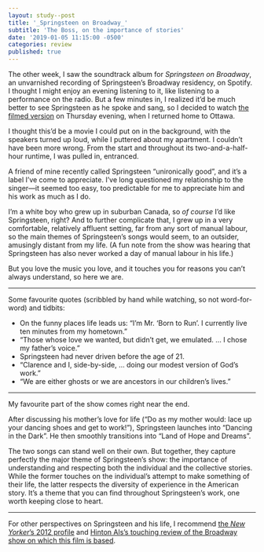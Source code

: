```yaml
---
layout: study--post
title: '_Springsteen on Broadway_'
subtitle: 'The Boss, on the importance of stories'
date: '2019-01-05 11:15:00 -0500'
categories: review
published: true
---
```


The other week, I saw the soundtrack album for _Springsteen on Broadway_, an unvarnished recording of Springsteen’s Broadway residency, on Spotify. I thought I might enjoy an evening listening to it, like listening to a performance on the radio. But a few minutes in, I realized it’d be much better to see Springsteen as he spoke and sang, so I decided to watch [the filmed version](https://letterboxd.com/film/springsteen-on-broadway/) on Thursday evening, when I returned home to Ottawa.

I thought this’d be a movie I could put on in the background, with the speakers turned up loud, while I puttered about my apartment. I couldn’t have been more wrong. From the start and throughout its two-and-a-half-hour runtime, I was pulled in, entranced.

A friend of mine recently called Springsteen “unironically good”, and it’s a label I’ve come to appreciate. I’ve long questioned my relationship to the singer—it seemed too easy, too predictable for me to appreciate him and his work as much as I do.

I’m a white boy who grew up in suburban Canada, so _of course_ I’d like Springsteen, right? And to further complicate that, I grew up in a very comfortable, relatively affluent setting, far from any sort of manual labour, so the main themes of Springsteen’s songs would seem, to an outsider, amusingly distant from my life. (A fun note from the show was hearing that Springsteen has also never worked a day of manual labour in his life.)

But you love the music you love, and it touches you for reasons you can’t always understand, so here we are.

***

Some favourite quotes (scribbled by hand while watching, so not word-for-word) and tidbits:

* On the funny places life leads us: “I’m Mr. ‘Born to Run’. I currently live ten minutes from my hometown.”
* “Those whose love we wanted, but didn’t get, we emulated. … I chose my father’s voice.”
* Springsteen had never driven before the age of 21.
* “Clarence and I, side-by-side, … doing our modest version of God’s work.”
* “We are either ghosts or we are ancestors in our children’s lives.”

***

My favourite part of the show comes right near the end.

After discussing his mother’s love for life (“Do as my mother would: lace up your dancing shoes and get to work!”), Springsteen launches into “Dancing in the Dark”. He then smoothly transitions into “Land of Hope and Dreams”.

The two songs can stand well on their own. But together, they capture perfectly the major theme of Springsteen’s show: the importance of understanding and respecting both the individual and the collective stories. While the former touches on the individual’s attempt to make something of their life, the latter respects the diversity of experience in the American story. It’s a theme that you can find throughout Springsteen’s work, one worth keeping close to heart.

***

For other perspectives on Springsteen and his life, I recommend [the _New Yorker_’s 2012 profile](https://www.newyorker.com/magazine/2012/07/30/we-are-alive) and [Hinton Als’s touching review of the Broadway show on which this film is based](https://www.newyorker.com/magazine/2017/10/30/springsteen-on-broadway-legends-from-a-life-story).
